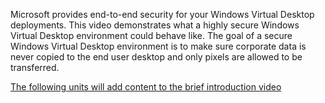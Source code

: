 Microsoft provides end-to-end security for your Windows Virtual Desktop deployments. This video demonstrates what a highly secure Windows Virtual Desktop environment could behave like. The goal of a secure Windows Virtual Desktop environment is to make sure corporate data is never copied to the end user desktop and only pixels are allowed to be transferred. 

[The following units will add content to the brief introduction video](https://www.microsoft.com/en-us/videoplayer/embed/RE4Lqiv)
